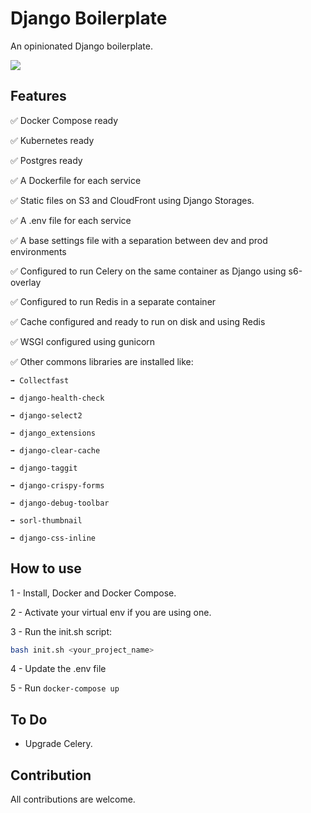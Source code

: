 # Django Boilerplate

An opinionated Django boilerplate.

![](boilerplate/boilerplate/staticfiles/screenshot.jpg)





## Features

✅ Docker Compose ready

✅ Kubernetes ready

✅ Postgres ready

✅ A Dockerfile for each service

✅ Static files on S3 and CloudFront using Django Storages.

✅ A .env file for each service

✅ A base settings file with a separation between dev and prod environments 

✅ Configured to run Celery on the same container as Django using s6-overlay

✅ Configured to run Redis in a separate container 

✅ Cache configured and ready to run on disk and using Redis

✅ WSGI configured using gunicorn

✅ Other commons libraries are installed like:

    ➡️ Collectfast

    ➡️ django-health-check

    ➡️ django-select2

    ➡️ django_extensions

    ➡️ django-clear-cache

    ➡️ django-taggit

    ➡️ django-crispy-forms

    ➡️ django-debug-toolbar

    ➡️ sorl-thumbnail

    ➡️ django-css-inline

## How to use

1 - Install, Docker and Docker Compose.

2 - Activate your virtual env if you are using one.

3 - Run the init.sh script:


``` bash
bash init.sh <your_project_name>
```

4 - Update the .env file

5 - Run `docker-compose up`


## To Do

- Upgrade Celery.



## Contribution

All contributions are welcome.

